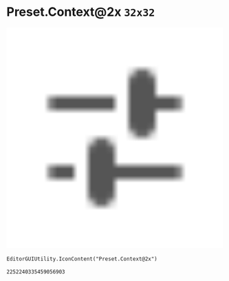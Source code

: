 # Preset.Context@2x `32x32`
<img src="/img/Preset.Context@2x.png" width=512 height=512>

``` CSharp
EditorGUIUtility.IconContent("Preset.Context@2x")
```
```
2252240335459056903
```
